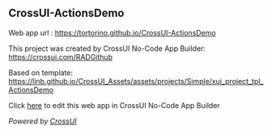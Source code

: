 ## CrossUI-ActionsDemo
Web app url : https://tortorino.github.io/CrossUI-ActionsDemo

This project was created by CrossUI No-Code App Builder: https://crossui.com/RADGithub

Based on template: https://linb.github.io/CrossUI_Assets/assets/projects/Simple/xui_project_tpl_ActionsDemo

Click [here](https://crossui.com/RADGithub/#!from=github&owner=tortorino&repo=CrossUI-ActionsDemo) to edit this web app in CrossUI No-Code App Builder

<i>Powered by [CrossUI](https://crossui.com)</i>
